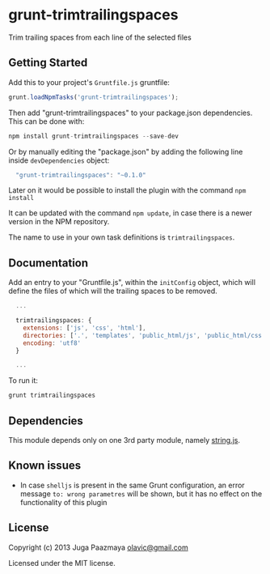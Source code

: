 # grunt-trimtrailingspaces

Trim trailing spaces from each line of the selected files

## Getting Started

Add this to your project's `Gruntfile.js` gruntfile:
```js
grunt.loadNpmTasks('grunt-trimtrailingspaces');
```

Then add "grunt-trimtrailingspaces" to your package.json dependencies. This can be done with:
```js
npm install grunt-trimtrailingspaces --save-dev
```
Or by manually editing the "package.json" by adding the following line inside `devDependencies` object:
```js
  "grunt-trimtrailingspaces": "~0.1.0"
```

Later on it would be possible to install the plugin with the command `npm install`

It can be updated with the command `npm update`, in case there is a newer version in the NPM repository.

The name to use in your own task definitions is `trimtrailingspaces`.

## Documentation

Add an entry to your "Gruntfile.js", within the `initConfig` object, which will define the 
files of which will the trailing spaces to be removed.

```js
  ...

  trimtrailingspaces: {
    extensions: ['js', 'css', 'html'],
    directories: ['.', 'templates', 'public_html/js', 'public_html/css'],
    encoding: 'utf8'
  }

  ...
```

To run it:

```js
grunt trimtrailingspaces
```

## Dependencies

This module depends only on one 3rd party module, namely [string.js](http://stringjs.com/).


## Known issues

* In case `shelljs` is present in the same Grunt configuration, an error message `to: wrong parametres` will be shown,
  but it has no effect on the functionality of this plugin

## License
Copyright (c) 2013 Juga Paazmaya <olavic@gmail.com>

Licensed under the MIT license.

